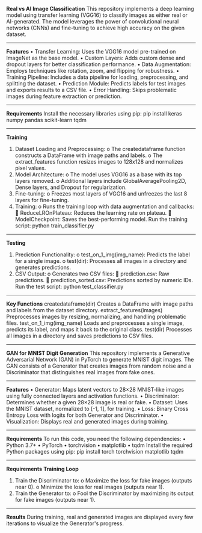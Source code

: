 **Real vs AI Image Classification**
This repository implements a deep learning model using transfer learning (VGG16) to classify images as either real or AI-generated. The model leverages the power of convolutional neural networks (CNNs) and fine-tuning to achieve high accuracy on the given dataset.
________________________________________
**Features**
•	Transfer Learning: Uses the VGG16 model pre-trained on ImageNet as the base model.
•	Custom Layers: Adds custom dense and dropout layers for better classification performance.
•	Data Augmentation: Employs techniques like rotation, zoom, and flipping for robustness.
•	Training Pipeline: Includes a data pipeline for loading, preprocessing, and splitting the dataset.
•	Prediction Module: Predicts labels for test images and exports results to a CSV file.
•	Error Handling: Skips problematic images during feature extraction or prediction.
________________________________________
**Requirements**
Install the necessary libraries using pip:
pip install keras numpy pandas scikit-learn tqdm
________________________________________
**Training**
1.	Dataset Loading and Preprocessing:
o	The createdataframe function constructs a DataFrame with image paths and labels.
o	The extract_features function resizes images to 128x128 and normalizes pixel values.
2.	Model Architecture:
o	The model uses VGG16 as a base with its top layers removed.
o	Additional layers include GlobalAveragePooling2D, Dense layers, and Dropout for regularization.
3.	Fine-tuning:
o	Freezes most layers of VGG16 and unfreezes the last 8 layers for fine-tuning.
4.	Training:
o	Runs the training loop with data augmentation and callbacks:
	ReduceLROnPlateau: Reduces the learning rate on plateau.
	ModelCheckpoint: Saves the best-performing model.
Run the training script:
python train_classifier.py
________________________________________
**Testing**
1.	Prediction Functionality:
o	test_on_1_img(img_name): Predicts the label for a single image.
o	test(dir): Processes all images in a directory and generates predictions.
2.	CSV Output:
o	Generates two CSV files:
	prediction.csv: Raw predictions.
	prediction_sorted.csv: Predictions sorted by numeric IDs.
Run the test script:
python test_classifier.py
________________________________________
**Key Functions**
createdataframe(dir)
Creates a DataFrame with image paths and labels from the dataset directory.
extract_features(images)
Preprocesses images by resizing, normalizing, and handling problematic files.
test_on_1_img(img_name)
Loads and preprocesses a single image, predicts its label, and maps it back to the original class.
test(dir)
Processes all images in a directory and saves predictions to CSV files.

________________________________________





**GAN for MNIST Digit Generation**
This repository implements a Generative Adversarial Network (GAN) in PyTorch to generate MNIST digit images. The GAN consists of a Generator that creates images from random noise and a Discriminator that distinguishes real images from fake ones.
________________________________________
**Features**
•	Generator: Maps latent vectors to 28×28 MNIST-like images using fully connected layers and activation functions.
•	Discriminator: Determines whether a given 28×28 image is real or fake.
•	Dataset: Uses the MNIST dataset, normalized to [-1, 1], for training.
•	Loss: Binary Cross Entropy Loss with logits for both Generator and Discriminator.
•	Visualization: Displays real and generated images during training.
________________________________________
**Requirements**
To run this code, you need the following dependencies:
•	Python 3.7+
•	PyTorch
•	torchvision
•	matplotlib
•	tqdm
Install the required Python packages using pip:
pip install torch torchvision matplotlib tqdm
________________________________________
**Requirements**
**Training Loop**
1.	Train the Discriminator to:
o	Maximize the loss for fake images (outputs near 0).
o	Minimize the loss for real images (outputs near 1).
2.	Train the Generator to:
o	Fool the Discriminator by maximizing its output for fake images (outputs near 1).
________________________________________
**Results**
During training, real and generated images are displayed every few iterations to visualize the Generator's progress.






